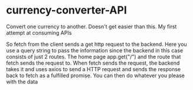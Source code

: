 # currency-converter-API
Convert one currency to another. Doesn't get easier than this. My first attempt at consuming APIs

So fetch from the client sends a get http request to the backend. 
Here you use a query string to pass the information since the backend in this case consists of just 2 routes. 
The home page app.get("/") and the route that fetch sends the request to. 
When fetch sends the request, the backend takes it and uses axios to send a HTTP request and sends the response back to fetch as a fulfilled promise. 
You can then do whatever you please with the data
